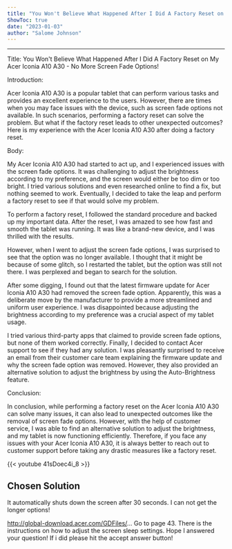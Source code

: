 ```yaml
---
title: "You Won't Believe What Happened After I Did A Factory Reset on My Acer Iconia A10 A30 - No More Screen Fade Options!"
ShowToc: true 
date: "2023-01-03"
author: "Salome Johnson"
---
```

*****
Title: You Won't Believe What Happened After I Did A Factory Reset on My Acer Iconia A10 A30 - No More Screen Fade Options!

Introduction:

Acer Iconia A10 A30 is a popular tablet that can perform various tasks and provides an excellent experience to the users. However, there are times when you may face issues with the device, such as screen fade options not available. In such scenarios, performing a factory reset can solve the problem. But what if the factory reset leads to other unexpected outcomes? Here is my experience with the Acer Iconia A10 A30 after doing a factory reset.

Body:

My Acer Iconia A10 A30 had started to act up, and I experienced issues with the screen fade options. It was challenging to adjust the brightness according to my preference, and the screen would either be too dim or too bright. I tried various solutions and even researched online to find a fix, but nothing seemed to work. Eventually, I decided to take the leap and perform a factory reset to see if that would solve my problem.

To perform a factory reset, I followed the standard procedure and backed up my important data. After the reset, I was amazed to see how fast and smooth the tablet was running. It was like a brand-new device, and I was thrilled with the results.

However, when I went to adjust the screen fade options, I was surprised to see that the option was no longer available. I thought that it might be because of some glitch, so I restarted the tablet, but the option was still not there. I was perplexed and began to search for the solution.

After some digging, I found out that the latest firmware update for Acer Iconia A10 A30 had removed the screen fade option. Apparently, this was a deliberate move by the manufacturer to provide a more streamlined and uniform user experience. I was disappointed because adjusting the brightness according to my preference was a crucial aspect of my tablet usage.

I tried various third-party apps that claimed to provide screen fade options, but none of them worked correctly. Finally, I decided to contact Acer support to see if they had any solution. I was pleasantly surprised to receive an email from their customer care team explaining the firmware update and why the screen fade option was removed. However, they also provided an alternative solution to adjust the brightness by using the Auto-Brightness feature.

Conclusion:

In conclusion, while performing a factory reset on the Acer Iconia A10 A30 can solve many issues, it can also lead to unexpected outcomes like the removal of screen fade options. However, with the help of customer service, I was able to find an alternative solution to adjust the brightness, and my tablet is now functioning efficiently. Therefore, if you face any issues with your Acer Iconia A10 A30, it is always better to reach out to customer support before taking any drastic measures like a factory reset.

{{< youtube 41sDoec4i_8 >}} 



## Chosen Solution
 It automatically shuts down the screen after 30 seconds. I can not get the  longer options!

 http://global-download.acer.com/GDFiles/...
Go to page 43. There is the instructions on how to adjust the screen sleep settings.
Hope I answered your question! If i did please hit the accept answer button!




